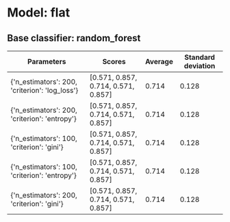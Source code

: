 # Model: flat
## Base classifier: random_forest
|Parameters|Scores|Average|Standard deviation|
|----------|------|-------|------------------|
|{'n_estimators': 200, 'criterion': 'log_loss'}|[0.571, 0.857, 0.714, 0.571, 0.857]|0.714|0.128|
|{'n_estimators': 200, 'criterion': 'entropy'}|[0.571, 0.857, 0.714, 0.571, 0.857]|0.714|0.128|
|{'n_estimators': 100, 'criterion': 'gini'}|[0.571, 0.857, 0.714, 0.571, 0.857]|0.714|0.128|
|{'n_estimators': 100, 'criterion': 'entropy'}|[0.571, 0.857, 0.714, 0.571, 0.857]|0.714|0.128|
|{'n_estimators': 200, 'criterion': 'gini'}|[0.571, 0.857, 0.714, 0.571, 0.857]|0.714|0.128|
